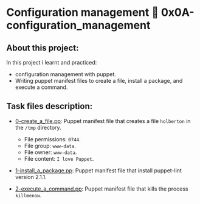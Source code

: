 # Configuration management :page_with_curl: 0x0A-configuration_management

## About this project:
In this project i learnt and practiced:
- configuration management with puppet.
- Writing puppet manifest files to create a file, install a
  package, and execute a command.

## Task files description:

* [0-create_a_file.pp](./0-create_a_file.pp): Puppet manifest file that
  creates a file `holberton` in the `/tmp` directory.
    * File permissions: `0744`.
    * File group: `www-data`.
    * File owner: `www-data`.
    * File content: `I love Puppet`.

* [1-install_a_package.pp](./1-install_a_package.pp): Puppet manifest file
  that install puppet-lint version 2.1.1.

* [2-execute_a_command.pp](./2-execute_a_command.pp): Puppet manifest file
  that kills the process `killmenow`. 
